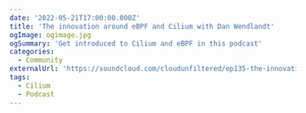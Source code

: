 ```yaml
---
date: '2022-05-21T17:00:00.000Z'
title: 'The innovation around eBPF and Cilium with Dan Wendlandt'
ogImage: ogimage.jpg
ogSummary: 'Get introduced to Cilium and eBPF in this podcast'
categories:
  - Community
externalUrl: 'https://soundcloud.com/cloudunfiltered/ep135-the-innovation-around-ebpf-and-cilium-with-dan-wendlandt?'
tags:
  - Cilium
  - Podcast
---
```

